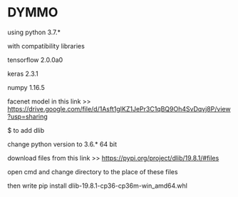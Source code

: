 # DYMMO

using python  3.7.*

with compatibility libraries

tensorflow  2.0.0a0

keras  2.3.1

numpy 1.16.5

facenet model in this link >> https://drive.google.com/file/d/1Asft1gIKZ1JePr3C1qBQ9Oh4SvDqvj8P/view?usp=sharing

$$$$$$$$$$$$$$$$$$$$$$$$$$$$$$$$$ to add dlib 

change python version to 3.6.*  64 bit

download files from this link >> https://pypi.org/project/dlib/19.8.1/#files

open cmd and change directory to the place of these files

then write pip install dlib-19.8.1-cp36-cp36m-win_amd64.whl
